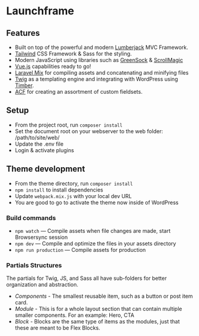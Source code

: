 # Launchframe

## Features

-   Built on top of the powerful and modern [Lumberjack](https://lumberjack.rareloop.com/) MVC Framework.
-   [Tailwind](https://tailwindcss.com/) CSS Framework & Sass for the styling.
-   Modern JavaScript using libraries such as [GreenSock](https://greensock.com/) & [ScrollMagic](https://scrollmagic.io/)
-   [Vue.js](http://vuejs.org) capabilities ready to go!
-   [Laravel Mix](https://github.com/JeffreyWay/laravel-mix) for compiling assets and concatenating and minifying files
-   [Twig](https://twig.symfony.com/) as a templating engine and integrating with WordPress using [Timber](https://www.upstatement.com/timber/).
-   [ACF](https://getbootstrap.com/) for creating an assortment of custom fieldsets.

## Setup

-   From the project root, run `composer install`
-   Set the document root on your webserver to the web folder: /path/to/site/web/
-   Update the .env file
-   Login & activate plugins

## Theme development

-   From the theme directory, run `composer install`
-   `npm install` to install dependencies
-   Update `webpack.mix.js` with your local dev URL
-   You are good to go to activate the theme now inside of WordPress

### Build commands

-   `npm watch` — Compile assets when file changes are made, start Browsersync session
-   `npm dev` — Compile and optimize the files in your assets directory
-   `npm run production` — Compile assets for production

### Partials Structures

The partials for Twig, JS, and Sass all have sub-folders for better organization and abstraction.

-   _Components_ - The smallest reusable item, such as a button or post item card.
-   _Module_ - This is for a whole layout section that can contain multiple smaller components. For an example: Hero, CTA
-   _Block_ - Blocks are the same type of items as the modules, just that these are meant to be Flex Blocks.
